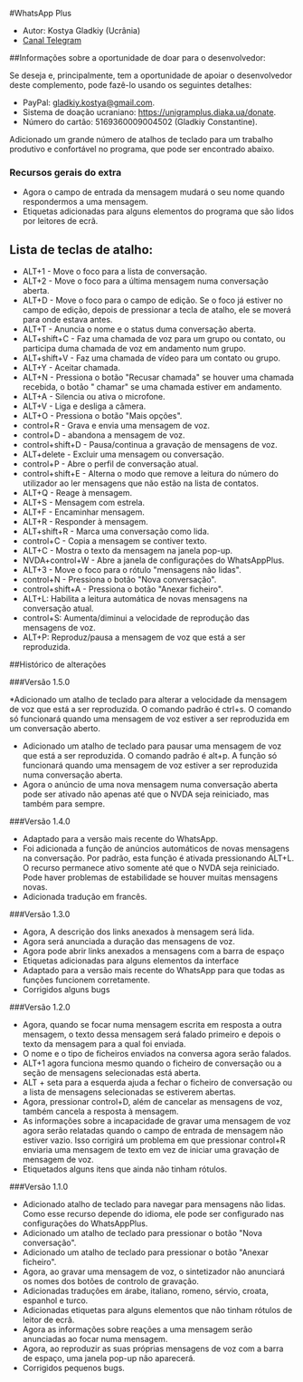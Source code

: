 #WhatsApp Plus

* Autor: Kostya Gladkiy (Ucrânia)
* [Canal Telegram](https://t.me/unigramPlus)

##Informações sobre a oportunidade de doar para o desenvolvedor:

Se deseja e, principalmente, tem a oportunidade de apoiar o desenvolvedor deste complemento, pode fazê-lo usando os seguintes detalhes:

* PayPal: gladkiy.kostya@gmail.com.
* Sistema de doação ucraniano: https://unigramplus.diaka.ua/donate.
* Número do cartão: 5169360009004502 (Gladkiy Constantine).

Adicionado um grande número de atalhos de teclado para um trabalho produtivo e confortável no programa, que pode ser encontrado abaixo.

### Recursos gerais do extra

* Agora o campo de entrada da mensagem mudará o seu nome quando respondermos a uma mensagem.
* Etiquetas adicionadas para alguns elementos do programa que são lidos por leitores de ecrã.

## Lista de teclas de atalho:

* ALT+1 - Move o foco para a lista de conversação.
* ALT+2 - Move o foco para a última mensagem numa conversação aberta.
* ALT+D - Move o foco para o campo de edição. Se o foco já estiver no campo de edição, depois de pressionar a tecla de atalho, ele se moverá para onde estava antes.
* ALT+T - Anuncia o nome e o status duma conversação aberta.
* ALT+shift+C - Faz uma chamada de voz para um grupo ou contato, ou participa duma chamada de voz em andamento num grupo.
* ALT+shift+V - Faz uma chamada de vídeo para um contato ou grupo.
* ALT+Y - Aceitar chamada.
* ALT+N - Pressiona o botão "Recusar chamada" se houver uma chamada recebida, o botão " chamar" se uma chamada estiver em andamento.
* ALT+A - Silencia ou ativa o microfone.
* ALT+V - Liga e desliga a câmera.
* ALT+O - Pressiona o botão "Mais opções".
* control+R - Grava e envia uma mensagem de voz.
* control+D - abandona a mensagem de voz.
* control+shift+D - Pausa/continua a gravação de mensagens de voz.
* ALT+delete - Excluir uma mensagem ou conversação.
* control+P - Abre o perfil de conversação atual.
* control+shift+E - Alterna o modo que remove a leitura do número do utilizador ao ler mensagens que não estão na lista de contatos.
* ALT+Q - Reage à mensagem.
* ALT+S - Mensagem com estrela.
* ALT+F - Encaminhar mensagem.
* ALT+R - Responder à mensagem.
* ALT+shift+R - Marca uma conversação como lida.
* control+C - Copia a mensagem se contiver texto.
* ALT+C - Mostra o texto da mensagem na janela pop-up.
* NVDA+control+W - Abre a janela de configurações do WhatsAppPlus.
* ALT+3 - Move o foco para o rótulo "mensagens não lidas".
* control+N - Pressiona o botão "Nova conversação".
* control+shift+A - Pressiona o botão "Anexar ficheiro".
* ALT+L: Habilita a leitura automática de novas mensagens na conversação atual.
* control+S: Aumenta/diminui a velocidade de reprodução das mensagens de voz.
* ALT+P: Reproduz/pausa a mensagem de voz que está a ser reproduzida.

##Histórico de alterações

###Versão 1.5.0

*Adicionado um atalho de teclado para alterar a velocidade da mensagem de voz que está a ser reproduzida. O comando padrão é ctrl+s. O comando só funcionará quando uma mensagem de voz estiver a ser reproduzida em um conversação aberto.
* Adicionado um atalho de teclado para pausar uma mensagem de voz que está a ser reproduzida. O comando padrão é alt+p. A função só funcionará quando uma mensagem de voz estiver a ser reproduzida numa conversação aberta.
* Agora o anúncio de uma nova mensagem numa conversação aberta pode ser ativado não apenas até que o NVDA seja reiniciado, mas também para sempre.

###Versão 1.4.0

* Adaptado para a versão mais recente do WhatsApp.
* Foi adicionada a função de anúncios automáticos de novas mensagens na conversação. Por padrão, esta função é ativada pressionando ALT+L. O recurso permanece ativo somente até que o NVDA seja reiniciado. Pode haver problemas de estabilidade se houver muitas mensagens novas.
* Adicionada tradução em francês.

###Versão 1.3.0

* Agora, A descrição dos links anexados à mensagem será lida.
* Agora será anunciada a duração das mensagens de voz.
* Agora pode abrir links anexados a mensagens com a barra de espaço
* Etiquetas adicionadas para alguns elementos da interface
* Adaptado para a versão mais recente do WhatsApp para que todas as funções funcionem corretamente.
* Corrigidos alguns bugs

###Versão 1.2.0

* Agora, quando se focar numa mensagem escrita em resposta a outra mensagem, o texto dessa mensagem será falado primeiro e depois o texto da mensagem para a qual foi enviada.
* O nome e o tipo de ficheiros enviados na conversa agora serão falados.
* ALT+1 agora funciona mesmo quando o ficheiro de conversação ou a seção de mensagens selecionadas está aberta.
* ALT + seta para a esquerda ajuda a fechar o ficheiro de conversação ou a lista de mensagens selecionadas se estiverem abertas.
* Agora, pressionar control+D, além de cancelar as mensagens de voz, também cancela a resposta à mensagem.
* As informações sobre a incapacidade de gravar uma mensagem de voz agora serão relatadas quando o campo de entrada de mensagem não estiver vazio. Isso corrigirá um problema em que pressionar control+R enviaria uma mensagem de texto em vez de iniciar uma gravação de mensagem de voz.
* Etiquetados alguns itens que ainda não tinham rótulos.

###Versão 1.1.0

* Adicionado atalho de teclado para navegar para mensagens não lidas. Como esse recurso depende do idioma, ele pode ser configurado nas configurações do WhatsAppPlus.
* Adicionado um atalho de teclado para pressionar o botão "Nova conversação".
* Adicionado um atalho de teclado para pressionar o botão "Anexar ficheiro".
* Agora, ao gravar uma mensagem de voz, o sintetizador não anunciará os nomes dos botões de controlo de gravação.
* Adicionadas traduções em árabe, italiano, romeno, sérvio, croata, espanhol e turco.
* Adicionadas etiquetas para alguns elementos que não tinham rótulos de leitor de ecrã.
* Agora as informações sobre reações a uma mensagem serão anunciadas ao focar numa mensagem.
* Agora, ao reproduzir as suas próprias mensagens de voz com a barra de espaço, uma janela pop-up não aparecerá.
* Corrigidos pequenos bugs.
